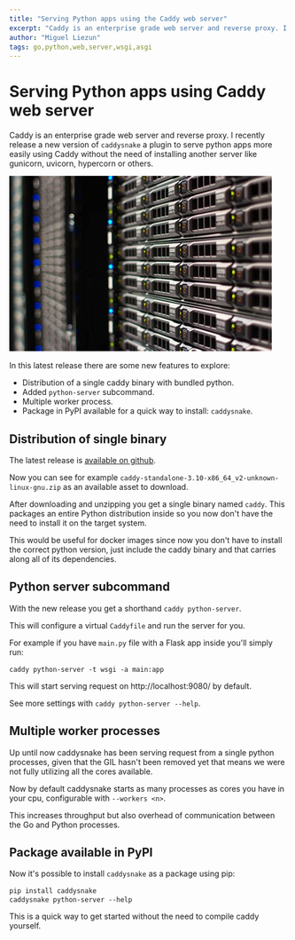 ```yaml
---
title: "Serving Python apps using the Caddy web server"
excerpt: "Caddy is an enterprise grade web server and reverse proxy. I recently release a new version of `caddysnake` a plugin to serve python apps more easily using Caddy without the need of installing another server like gunicorn, uvicorn, hypercorn or others."
author: "Miguel Liezun"
tags: go,python,web,server,wsgi,asgi
---
```



# Serving Python apps using Caddy web server

Caddy is an enterprise grade web server and reverse proxy. I recently release a new version of `caddysnake` a plugin to serve python apps more easily using Caddy without the need of installing another server like gunicorn, uvicorn, hypercorn or others.

![Stock image of a server](/assets/images/OIP-3356949409.jpg)

In this latest release there are some new features to explore:

- Distribution of a single caddy binary with bundled python.
- Added `python-server` subcommand.
- Multiple worker process.
- Package in PyPI available for a quick way to install: `caddysnake`.

## Distribution of single binary

The latest release is [available on github](https://github.com/mliezun/caddy-snake/releases).

Now you can see for example `caddy-standalone-3.10-x86_64_v2-unknown-linux-gnu.zip` as an available asset to download.

After downloading and unzipping you get a single binary named `caddy`. This packages an entire Python distribution inside so you now don't have the need to install it on the target system.

This would be useful for docker images since now you don't have to install the correct python version, just include the caddy binary and that carries along all of its dependencies.


## Python server subcommand

With the new release you get a shorthand `caddy python-server`.

This will configure a virtual `Caddyfile` and run the server for you.

For example if you have `main.py` file with a Flask app inside you'll simply run:

```
caddy python-server -t wsgi -a main:app
```

This will start serving request on http://localhost:9080/ by default.

See more settings with `caddy python-server --help`.

## Multiple worker processes

Up until now caddysnake has been serving request from a single python processes, given that the GIL hasn't been removed yet that means we were not fully utilizing all the cores available.

Now by default caddysnake starts as many processes as cores you have in your cpu, configurable with `--workers <n>`.

This increases throughput but also overhead of communication between the Go and Python processes.

## Package available in PyPI


Now it's possible to install `caddysnake` as a package using pip:

```
pip install caddysnake
caddysnake python-server --help
```

This is a quick way to get started without the need to compile caddy yourself.

